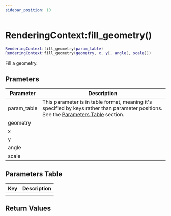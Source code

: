 ```yaml
---
sidebar_position: 10
---
```


# RenderingContext:fill_geometry()
```lua
RenderingContext:fill_geometry(param_table)
RenderingContext:fill_geometry(geometry, x, y[, angle[, scale]])
```
Fill a geometry.


## Prameters
|Parameter|Description|
|-|-|
|param_table|This parameter is in table format, meaning it's specified by keys rather than parameter positions. See the [Parameters Table](#parameters-table) section.|
|geometry||
|x||
|y||
|angle||
|scale||


## Parameters Table
|Key|Description|
|-|-|
| | |


## Return Values
